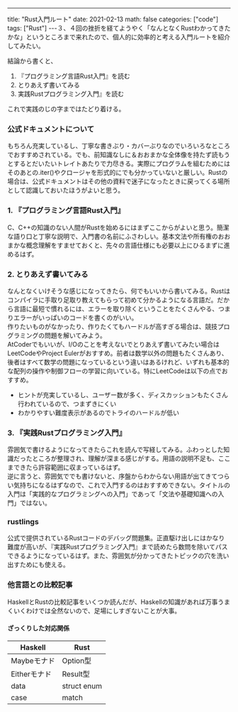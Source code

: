 ---
title: "Rust入門ルート"
date: 2021-02-13
math: false
categories: ["code"]
tags: ["Rust"]
---３、４回の挫折を経てようやく「なんとなくRustわかってきたかな」というところまで来れたので、個人的に効率的と考える入門ルートを紹介してみたい。

結論から書くと、

1. 『プログラミング言語Rust入門』を読む
2. とりあえず書いてみる
3. 実践Rustプログラミング入門』を読む

これで実践のじの字まではたどり着ける。

### 公式ドキュメントについて

もちろん充実しているし、丁寧な書きぶり・カバーぶりなのでいろいろなところでおすすめされている。でも、前知識なしに＆おおまかな全体像を持たず読もうとするとだいたいトレイトあたりで力尽きる。実際にプログラムを組むためにはそのあとの.iter()やクロージャを形式的にでも分かっていないと厳しい。Rustの場合は、公式ドキュメントはその他の資料で迷子になったときに戻ってくる場所として認識しておいたほうがよいと思う。

### 1. 『プログラミング言語Rust入門』

C、C++の知識のない人間がRustを始めるにはまずここからがよいと思う。簡潔な語り口と丁寧な説明で、入門書の名前にふさわしい。基本文法や所有権のおおまかな概念理解をすませておくと、先々の言語仕様にも必要以上にひるまずに進めるはず。

### 2. とりあえず書いてみる

なんとなくいけそうな感じになってきたら、何でもいいから書いてみる。Rustはコンパイラに手取り足取り教えてもらって初めて分かるようになる言語だ。だから言語に最短で慣れるには、エラーを取り除くということをたくさんやる、つまりエラーがいっぱいのコードを書くのがいい。  
作りたいものがなかったり、作りたくてもハードルが高すぎる場合は、競技プログラミングの問題を解いてみよう。  
AtCoderでもいいが、I/Oのことを考えないでとりあえず書いてみたい場合はLeetCodeやProject Eulerがおすすめ。前者は数学以外の問題もたくさんあり、後者はすべて数学の問題になっているという違いはあるけれど、いずれも基本的な配列の操作や制御フローの学習に向いている。特にLeetCodeは以下の点でおすすめ。

- ヒントが充実しているし、ユーザー数が多く、ディスカッションもたくさん行われているので、つまずきにくい
- わかりやすい難度表示があるのでトライのハードルが低い

### 3. 『実践Rustプログラミング入門』

雰囲気で書けるようになってきたらこれを読んで写経してみる。ふわっとした知識だったところが整理され、理解が深まる感じがする。用語の説明不足も、ここまできたら許容範囲に収まっているはず。  
逆に言うと、雰囲気ででも書けないと、序盤からわからない用語が出てきてつらい気持ちになるはずなので、これで入門するのはおすすめできない。タイトルの入門は「実践的なプログラミングへの入門」であって「文法や基礎知識への入門」ではない。

### rustlings

公式で提供されているRustコードのデバッグ問題集。正直駆け出しにはかなり難度が高いが、『実践Rustプログラミング入門』まで読めたら数問を除いてパスできるようになっているはず。また、雰囲気が分かってきたトピックの穴を洗い出すためにも使える。

### 他言語との比較記事

HaskellとRustの比較記事をいくつか読んだが、Haskellの知識があれば万事うまくいくわけでは全然ないので、足場にしすぎないことが大事。

#### ざっくりした対応関係

Haskell | Rust
--- | ---
Maybeモナド | Option型
Eitherモナド | Result型
data | struct enum
case | match